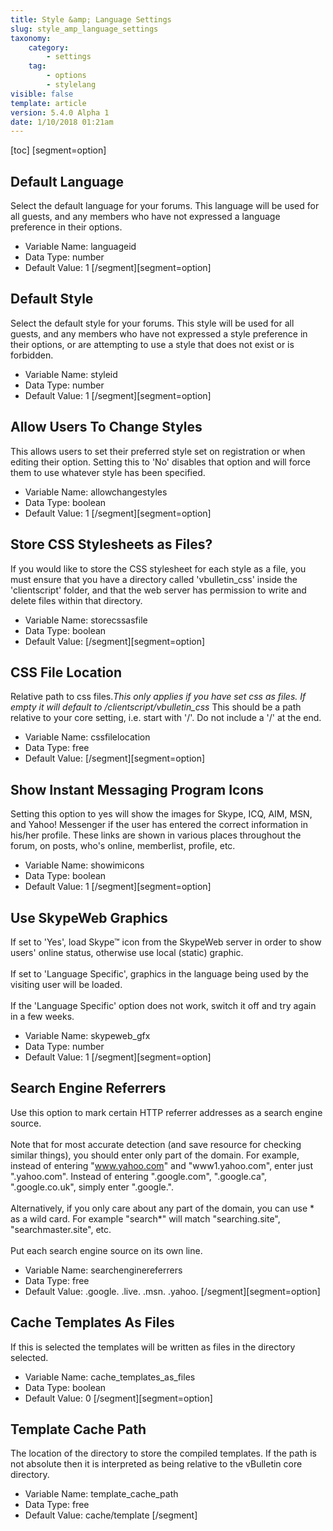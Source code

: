```yaml
---
title: Style &amp; Language Settings
slug: style_amp_language_settings
taxonomy:
    category:
        - settings
    tag:
        - options
        - stylelang
visible: false
template: article
version: 5.4.0 Alpha 1
date: 1/10/2018 01:21am
---
```


[toc]
[segment=option]

## Default Language
Select the default language for your forums. This language will be used for all guests, and any members who have not expressed a language preference in their options.



- Variable Name: languageid
- Data Type: number
- Default Value: 1
[/segment][segment=option]

## Default Style
Select the default style for your forums. This style will be used for all guests, and any members who have not expressed a style preference in their options, or are attempting to use a style that does not exist or is forbidden.



- Variable Name: styleid
- Data Type: number
- Default Value: 1
[/segment][segment=option]

## Allow Users To Change Styles
This allows users to set their preferred style set on registration or when editing their option. Setting this to 'No' disables that option and will force them to use whatever style has been specified.



- Variable Name: allowchangestyles
- Data Type: boolean
- Default Value: 1
[/segment][segment=option]

## Store CSS Stylesheets as Files?
If you would like to store the CSS stylesheet for each style as a file, you must ensure that you have a directory called 'vbulletin_css' inside the 'clientscript' folder, and that the web server has permission to write and delete files within that directory.



- Variable Name: storecssasfile
- Data Type: boolean
- Default Value: 
[/segment][segment=option]

## CSS File Location
Relative path to css files.<dfn>This only applies if you have set css as files. If empty it will default to /clientscript/vbulletin_css</dfn> This should be a path relative to your core setting, i.e. start with '/'. Do not include a '/' at the end.



- Variable Name: cssfilelocation
- Data Type: free
- Default Value: 
[/segment][segment=option]

## Show Instant Messaging Program Icons
Setting this option to yes will show the images for Skype, ICQ, AIM, MSN, and Yahoo! Messenger if the user has entered the correct information in his/her profile. These links are shown in various places throughout the forum, on posts, who's online, memberlist, profile, etc.



- Variable Name: showimicons
- Data Type: boolean
- Default Value: 1
[/segment][segment=option]

## Use SkypeWeb Graphics
If set to 'Yes', load Skype&trade; icon from the SkypeWeb server in order to show users' online status, otherwise use local (static) graphic.<br />
<br />
If set to 'Language Specific', graphics in the language being used by the visiting user will be loaded.<br />
<br />
If the 'Language Specific' option does not work, switch it off and try again in a few weeks.



- Variable Name: skypeweb_gfx
- Data Type: number
- Default Value: 1
[/segment][segment=option]

## Search Engine Referrers
Use this option to mark certain HTTP referrer addresses as a search engine source.<br />
<br />
Note that for most accurate detection (and save resource for checking similar things), you should enter only part of the domain.  For example, instead of entering "www.yahoo.com" and "www1.yahoo.com", enter just ".yahoo.com".  Instead of entering ".google.com", ".google.ca", ".google.co.uk", simply enter ".google.".<br />
<br />
Alternatively, if you only care about any part of the domain, you can use * as a wild card.  For example "search*" will match "searching.site", "searchmaster.site", etc.<br />
<br />
Put each search engine source on its own line.



- Variable Name: searchenginereferrers
- Data Type: free
- Default Value: .google.
.live.
.msn.
.yahoo.
[/segment][segment=option]

## Cache Templates As Files
If this is selected the templates will be written as files in the directory selected.



- Variable Name: cache_templates_as_files
- Data Type: boolean
- Default Value: 0
[/segment][segment=option]

## Template Cache Path
The location of the directory to store the compiled templates.  If the path is not absolute then it is interpreted as being relative to the vBulletin core directory.



- Variable Name: template_cache_path
- Data Type: free
- Default Value: cache/template
[/segment]